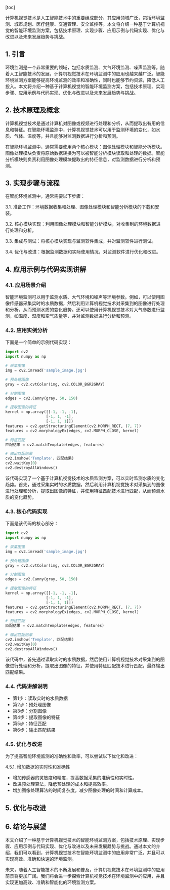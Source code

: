 
[toc]                    
                
                
计算机视觉技术是人工智能技术中的重要组成部分，其应用领域广泛，包括环境监测、城市规划、医疗健康、交通管理、安全监控等。本文将介绍一种基于计算机视觉的智能环境监测方案，包括技术原理、实现步骤、应用示例与代码实现、优化与改进以及未来发展趋势与挑战。

## 1. 引言

环境监测是一个非常重要的领域，包括水质监测、大气环境监测、噪声监测等。随着人工智能技术的发展，计算机视觉技术在环境监测中的应用也越来越广泛。智能环境监测方案能够提高环境监测的效率和准确性，同时也能够节约资源，降低人工投入。本文将介绍一种基于计算机视觉的智能环境监测方案，包括技术原理、实现步骤、应用示例与代码实现、优化与改进以及未来发展趋势与挑战。

## 2. 技术原理及概念

计算机视觉技术是通过计算机对图像或视频进行处理和分析，从而提取出有用的信息和特征。在智能环境监测中，计算机视觉技术可以用于监测环境的变化，如水质、气体、温度等，并且能够对监测数据进行分析和预测。

在智能环境监测中，通常需要使用两个核心模块：图像处理模块和智能分析模块。图像处理模块负责将原始数据转换为可以被智能分析模块读取和处理的数据。智能分析模块则负责利用图像处理模块提取出的特征信息，对监测数据进行分析和预测。

## 3. 实现步骤与流程

在智能环境监测中，通常需要以下步骤：

3.1. 准备工作：环境数据收集和处理、图像处理模块和智能分析模块的下载和安装。

3.2. 核心模块实现：利用图像处理模块和智能分析模块，对收集到的环境数据进行处理和分析。

3.3. 集成与测试：将核心模块实现与监测软件集成，并对监测软件进行测试。

3.4. 优化与改进：根据监测数据和实际使用情况，对监测软件进行优化和改进。

## 4. 应用示例与代码实现讲解

### 4.1. 应用场景介绍

智能环境监测可以用于监测水质、大气环境和噪声等环境参数。例如，可以使用图像传感器采集实时的水质数据，然后利用计算机视觉技术对采集到的图像进行处理和分析，从而预测水质的变化趋势。还可以使用计算机视觉技术对大气参数进行监测，如温度、湿度和空气质量等，并对监测数据进行分析和预测。

### 4.2. 应用实例分析

下面是一个简单的示例代码实现：

```python
import cv2
import numpy as np

# 采集图像
img = cv2.imread('sample_image.jpg')

# 预处理图像
gray = cv2.cvtColor(img, cv2.COLOR_BGR2GRAY)

# 分割图像
edges = cv2.Canny(gray, 50, 150)

# 提取图像的特征
kernel = np.array([[-1, -1, -1],
                  [-1, 1, -1],
                  [-1, 1, 1]])
features = cv2.getStructuringElement(cv2.MORPH_RECT, (7, 7))
features = cv2.morphologyEx(edges, cv2.MORPH_CLOSE, kernel)

# 特征匹配
匹配结果 = cv2.matchTemplate(edges, features)

# 输出匹配结果
cv2.imshow('Template'，匹配结果)
cv2.waitKey(0)
cv2.destroyAllWindows()
```

该代码实现了一个基于计算机视觉技术的水质监测方案，可以实时监测水质的变化趋势。首先，通过采集实时的水质数据，然后利用计算机视觉技术对采集到的图像进行处理和分析，提取出图像的特征，并使用特征匹配技术进行匹配，从而预测水质的变化趋势。

### 4.3. 核心代码实现

下面是该代码的核心部分：

```python
import cv2
import numpy as np

# 采集图像
img = cv2.imread('sample_image.jpg')

# 预处理图像
gray = cv2.cvtColor(img, cv2.COLOR_BGR2GRAY)

# 分割图像
edges = cv2.Canny(gray, 50, 150)

# 提取图像的特征
kernel = np.array([[-1, -1, -1],
                  [-1, 1, -1],
                  [-1, 1, 1]])
features = cv2.getStructuringElement(cv2.MORPH_RECT, (7, 7))
features = cv2.morphologyEx(edges, cv2.MORPH_CLOSE, kernel)

# 特征匹配
匹配结果 = cv2.matchTemplate(edges, features)

# 输出匹配结果
cv2.imshow('Template'，匹配结果)
cv2.waitKey(0)
cv2.destroyAllWindows()
```

该代码中，首先通过读取实时的水质数据，然后使用计算机视觉技术对采集到的图像进行处理和分析，提取出图像的特征，并使用特征匹配技术进行匹配，最终输出匹配结果。

### 4.4. 代码讲解说明

- 第1步：读取实时的水质数据
- 第2步：预处理图像
- 第3步：分割图像
- 第4步：提取图像的特征
- 第5步：特征匹配
- 第6步：输出匹配结果

### 4.5. 优化与改进

为了提高智能环境监测的准确性和效率，可以尝试以下优化和改进：

4.5.1. 增加数据的实时性和准确性
- 增加传感器的灵敏度和精度，提高数据采集的准确性和实时性。
- 改进预处理算法，降低预处理的成本和提高效率。
- 增加图像处理算法的时间复杂度，减少图像处理的时间和计算成本。

## 5. 优化与改进

## 6. 结论与展望

本文介绍了一种基于计算机视觉技术的智能环境监测方案，包括技术原理、实现步骤、应用示例与代码实现、优化与改进以及未来发展趋势与挑战。通过本文的介绍，我们可以看到，计算机视觉技术在智能环境监测中的应用非常广泛，并且可以实现高效、准确和快速的环境监测。

未来，随着人工智能技术的不断发展和普及，计算机视觉技术在环境监测中的应用前景将更加广阔。我们将会进一步探索计算机视觉技术在环境监测中的应用，并且实现更加高效、准确和智能化的环境监测方案。

